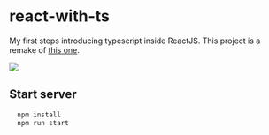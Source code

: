 # react-with-ts

My first steps introducing typescript inside ReactJS. This project is a remake of <a href="https://github.com/rocketseat-education/lista_presenca/tree/typescript">this one</a>.

<img src="https://i.ibb.co/NZ6Hc23/img.png" />

## Start server

```bash
  npm install
  npm run start
```
